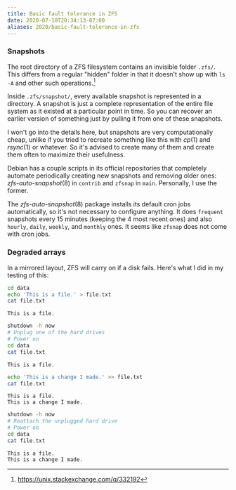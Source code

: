 ```yaml
---
title: Basic fault tolerance in ZFS
date: 2020-07-10T20:34:13-07:00
aliases: 2020/basic-fault-tolerance-in-zfs
---
```

### Snapshots ###
The root directory of a ZFS filesystem contains an invisible folder
`.zfs/`. This differs from a regular "hidden" folder in that it doesn't
show up with `ls -A` and other such operations.[^1]

[^1]: https://unix.stackexchange.com/q/332192

Inside `.zfs/snapshot/`, every available snapshot is represented in a
directory. A snapshot is just a complete representation of the entire
file system as it existed at a particular point in time. So you can
recover an earlier version of something just by pulling it from one of
these snapshots.

I won't go into the details here, but snapshots are very computationally
cheap, unlike if you tried to recreate something like this with *cp*(1)
and *rsync*(1) or whatever. So it's advised to create many of them and
create them often to maximize their usefulness.

Debian has a couple scripts in its official repositories that completely
automate periodically creating new snapshots and removing older ones:
*zfs-auto-snapshot*(8) in `contrib` and `zfsnap` in `main`. Personally,
I use the former.

The *zfs-auto-snapshot*(8) package installs its default cron jobs
automatically, so it's not necessary to configure anything. It does
`frequent` snapshots every 15 minutes (keeping the 4 most recent ones)
and also `hourly`, `daily`, `weekly`, and `monthly` ones. It seems like
`zfsnap` does not come with cron jobs.

### Degraded arrays ###
In a mirrored layout, ZFS will carry on if a disk fails. Here's what I
did in my testing of this:
```sh
cd data
echo 'This is a file.' > file.txt
cat file.txt
```
```
This is a file.
```
```sh
shutdown -h now
# Unplug one of the hard drives
# Power on
cd data
cat file.txt
```
```
This is a file.
```
```sh
echo 'This is a change I made.' >> file.txt
cat file.txt
```
```
This is a file.
This is a change I made.
```
```sh
shutdown -h now
# Reattach the unplugged hard drive
# Power on
cd data
cat file.txt
```
```
This is a file.
This is a change I made.
```
